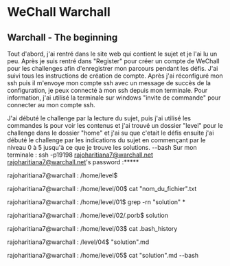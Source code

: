 # WeChall Warchall
## Warchall - The beginning 
Tout d'abord, j'ai rentré dans le site web qui contient le sujet et je l'ai lu un peu. Après je suis rentré dans "Register" pour créer un compte de WeChall pour les challenges afin d'enregistrer mon parcours pendant les défis. J'ai suivi tous les instructions de création de compte. Après j'ai réconfiguré mon ssh puis il m'envoye mon compte ssh avec un message de succès de la configuration, je peux connecté à mon ssh depuis mon terminale. Pour information, j'ai utilisé la terminale sur windows "invite de commande" pour connecter au mon compte ssh.

J'ai débuté le challenge par la lecture du sujet, puis j'ai utilisé les commandes ls pour voir les contenus et j'ai trouvé un dossier "level" pour le challenge dans le dossier "home" et j'ai su que c'etait le défis ensuite j'ai débuté le challenge par les indications du sujet en commençant par le niveau 0 à 5 jusqu'à ce que je trouve les solutions.
--bash 
Sur mon terminale : ssh -p19198 rajoharitiana7@warchall.net
rajoharitiana7@warchall.net's password :*****

rajoharitiana7@warchall : /home/level$ 

rajoharitiana7@warchall : /home/level/00$ cat "nom_du_fichier".txt

rajoharitiana7@warchall : /home/level/01$ grep -rn "solution" *

rajoharitiana7@warchall : /home/level/02/.porb$ solution

rajoharitiana7@warchall : /home/level/03$ cat .bash_history

rajoharitiana7@warchall : /level/04$ "solution".md 

rajoharitiana7@warchall : /home/level/05$ cat "solution".md
--bash
